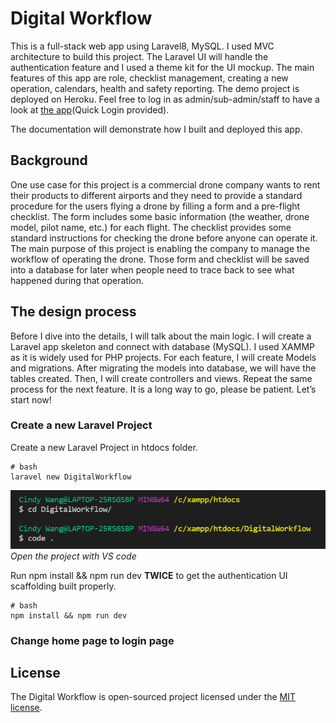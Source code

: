 # Digital Workflow

This is a full-stack web app using Laravel8, MySQL. I used MVC architecture to build this project. The Laravel UI will handle the authentication feature and I used a theme kit for the UI mockup. The main features of this app are role, checklist management, creating a new operation, calendars, health and safety reporting. The demo project is deployed on Heroku. Feel free to log in as admin/sub-admin/staff to have a look at [the app](http://digitalworkflow.herokuapp.com/)(Quick Login provided).

The documentation will demonstrate how I built and deployed this app.

## Background

One use case for this project is a commercial drone company wants to rent their products to different airports and they need to provide a standard procedure for the users flying a drone by filling a form and a pre-flight checklist. The form includes some basic information (the weather, drone model, pilot name, etc.) for each flight. The checklist provides some standard instructions for checking the drone before anyone can operate it. The main purpose of this project is enabling the company to manage the workflow of operating the drone. Those form and checklist will be saved into a database for later when people need to trace back to see what happened during that operation.

## The design process

Before I dive into the details, I will talk about the main logic. I will create a Laravel app skeleton and connect with database (MySQL). I used XAMMP as it is widely used for PHP projects. For each feature, I will create Models and migrations. After migrating the models into database, we will have the tables created. Then, I will create controllers and views. Repeat the same process for the next feature. It is a long way to go, please be patient.
Let’s start now!

### Create a new Laravel Project

Create a new Laravel Project in htdocs folder.

```
# bash
laravel new DigitalWorkflow
```
![Open the project with VS code](img\12-2.openProjectVScode.PNG)
*Open the project with VS code*

Run npm install && npm run dev **TWICE** to get the authentication UI scaffolding built properly.

```
# bash
npm install && npm run dev
```

### Change home page to login page

## License

The Digital Workflow is open-sourced project licensed under the [MIT license](https://opensource.org/licenses/MIT).
